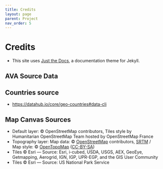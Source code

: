 ```yaml
---
title: Credits
layout: page
parent: Project
nav_order: 5
---
```


# Credits
- This site uses [Just the Docs](https://github.com/just-the-docs/just-the-docs), a documentation theme for Jekyll.

## AVA Source Data

## Countries source
- https://datahub.io/core/geo-countries#data-cli


## Map Canvas Sources
- Default layer: © OpenStreetMap contributors, Tiles style by Humanitarian OpenStreetMap Team hosted by OpenStreetMap France
- Topography layer: Map data: &copy; <a href="https://www.openstreetmap.org/copyright">OpenStreetMap</a> contributors, <a href="http://viewfinderpanoramas.org">SRTM</a> / Map style: &copy; <a href="https://opentopomap.org">OpenTopoMap</a> (<a href="https://creativecommons.org/licenses/by-sa/3.0/">CC-BY-SA</a>)
- Tiles &copy; Esri &mdash; Source: Esri, i-cubed, USDA, USGS, AEX, GeoEye, Getmapping, Aerogrid, IGN, IGP, UPR-EGP, and the GIS User Community
- Tiles &copy; Esri &mdash; Source: US National Park Service